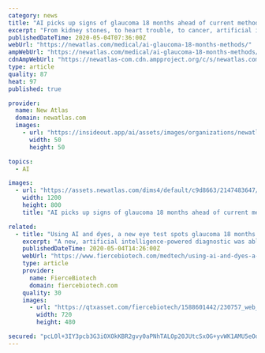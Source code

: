```yaml
---
category: news
title: "AI picks up signs of glaucoma 18 months ahead of current methods"
excerpt: "From kidney stones, to heart trouble, to cancer, artificial intelligence stands to revolutionize the field of medical diagnostics by spotting signs of disease earlier than us humans are capable of. Scientists in the UK have been putting these capabilities to the test for detecting glaucoma,"
publishedDateTime: 2020-05-04T07:36:00Z
webUrl: "https://newatlas.com/medical/ai-glaucoma-18-months-methods/"
ampWebUrl: "https://newatlas.com/medical/ai-glaucoma-18-months-methods/?amp=true"
cdnAmpWebUrl: "https://newatlas-com.cdn.ampproject.org/c/s/newatlas.com/medical/ai-glaucoma-18-months-methods/?amp=true"
type: article
quality: 87
heat: 97
published: true

provider:
  name: New Atlas
  domain: newatlas.com
  images:
    - url: "https://insideout.app/ai/assets/images/organizations/newatlas.com-50x50.jpg"
      width: 50
      height: 50

topics:
  - AI

images:
  - url: "https://assets.newatlas.com/dims4/default/c9d8663/2147483647/strip/true/crop/720x480+0+124/resize/1200x800!/quality/90/?url=http%3A%2F%2Fnewatlas-brightspot.s3.amazonaws.com%2F67%2Fc1%2F963214b54c418741f253bda1a026%2F230757-web.jpg"
    width: 1200
    height: 800
    title: "AI picks up signs of glaucoma 18 months ahead of current methods"

related:
  - title: "Using AI and dyes, a new eye test spots glaucoma 18 months early in a clinical study"
    excerpt: "A new, artificial intelligence-powered diagnostic was able to detect the early signs of glaucoma on the cellular level in a clinical trial, a full year-and-a-half before current testing methods."
    publishedDateTime: 2020-05-04T14:26:00Z
    webUrl: "https://www.fiercebiotech.com/medtech/using-ai-and-dyes-a-new-eye-test-spots-glaucoma-18-months-early-a-clinical-study"
    type: article
    provider:
      name: FierceBiotech
      domain: fiercebiotech.com
    quality: 30
    images:
      - url: "https://qtxasset.com/fiercebiotech/1588601442/230757_web_edited.jpeg?3H197PtJe5Qim3j3F9WH7nIdnKLRWS.w"
        width: 720
        height: 480

secured: "pcL0l+3IY3pcb3G3iOXOkKBR2gvy0aPNhTALOp20JUtcSxOG+yvWK1AMU5eOdu4C+z/AC2sfQcjFCq6Krj8DDoVWYRHxzHa4vX3V3BZ4WDTs/6mbWHA7UrL2rGKqgoRchtmieVC7qbcmmwU3mSt7AcCBE4I8JEVmVEi9mhaDnC6vnRIeMm6VfvFy+YP8LZq0hITx2KM+Pd8XxrMkK85k9y8AL3LVpmPbw3KmF7NaqkCelTnRxpHehMeVvUdM0AEQLANvkf/k4iIfIA+6LjNyJjqCbS6LUcdf0YtygcV0JxprMkMlmc2SnQutJlsfLPlyd8bHaHMeOAtOlgaVBAZ5GJyA1iZnhvInX8otDsqtVA4pvnSPOhxnUxJ2A8evQC2UmFSTJ97cjBzZA+ChfkSJK5HcuIZ59BvR4YD4kLQIxHue65ypUGWVOcQH+ggYhbV/Hbf5/rHIWJvCCBMSpF3ibqfrZ1+UsCzWWEY6Gax6xN8=;mJKNsHAcDAqQV7ceVQi+fw=="
---
```


